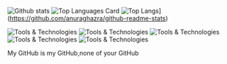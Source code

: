 
![Github stats](https://github-readme-stats.vercel.app/api?username=Enish258&theme=highcontrast&show_icons=true&count_private=true)
![Top Languages Card](https://github-readme-stats.vercel.app/api/top-langs/?username=Enish258&layout=compact)
![Top Langs](https://github-readme-stats.vercel.app/api/top-langs/?username=Enish258)](https://github.com/anuraghazra/github-readme-stats)

![Tools & Technologies](https://img.shields.io/badge/Jupyter-Tensorflow-informational?style=flat&logo=<LOGO_NAME>&logoColor=white&color=2bbc8a)
![Tools & Technologies](https://img.shields.io/badge/Python-C++-informational?style=flat&logo=<LOGO_NAME>&logoColor=white&color=2bbc8a)
![Tools & Technologies](https://img.shields.io/badge/HTML-CSS-informational?style=flat&logo=<LOGO_NAME>&logoColor=white&color=2bbc8a)
![Tools & Technologies](https://img.shields.io/badge/JS-MySQL-informational?style=flat&logo=<LOGO_NAME>&logoColor=white&color=2bbc8a)
![Tools & Technologies](https://img.shields.io/badge/PCA-DataVisualization-informational?style=flat&logo=<LOGO_NAME>&logoColor=white&color=2bbc8a)


My GitHub is my GitHub,none of your GitHub

<!--
**Enish258/Enish258** is a ✨ _special_ ✨ repository because its `README.md` (this file) appears on your GitHub profile.

Here are some ideas to get you started:

- 🔭 I’m currently working on ...
- 🌱 I’m currently learning ...
- 👯 I’m looking to collaborate on ...
- 🤔 I’m looking for help with ...
- 💬 Ask me about ...
- 📫 How to reach me: ...
- 😄 Pronouns: ...
- ⚡ Fun fact: ...
-->

